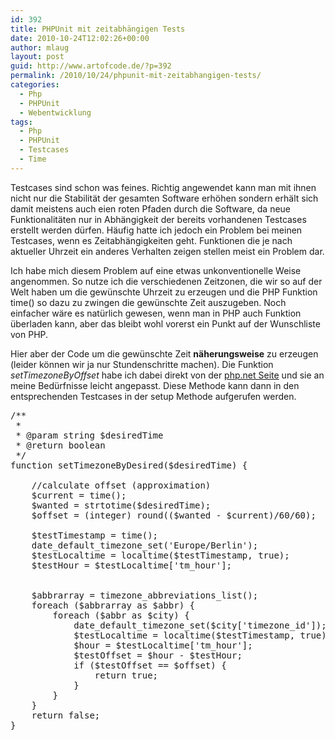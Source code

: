 ```yaml
---
id: 392
title: PHPUnit mit zeitabhängigen Tests
date: 2010-10-24T12:02:26+00:00
author: mlaug
layout: post
guid: http://www.artofcode.de/?p=392
permalink: /2010/10/24/phpunit-mit-zeitabhangigen-tests/
categories:
  - Php
  - PHPUnit
  - Webentwicklung
tags:
  - Php
  - PHPUnit
  - Testcases
  - Time
---
```

Testcases sind schon was feines. Richtig angewendet kann man mit ihnen nicht nur die Stabilität der gesamten Software erhöhen sondern erhält sich damit meistens auch eien roten Pfaden durch die Software, da neue Funktionalitäten nur in Abhängigkeit der bereits vorhandenen Testcases erstellt werden dürfen. Häufig hatte ich jedoch ein Problem bei meinen Testcases, wenn es Zeitabhängigkeiten geht. Funktionen die je nach aktueller Uhrzeit ein anderes Verhalten zeigen stellen meist ein Problem dar.

Ich habe mich diesem Problem auf eine etwas unkonventionelle Weise angenommen. So nutze ich die verschiedenen Zeitzonen, die wir so auf der Welt haben um die gewünschte Uhrzeit zu erzeugen und die PHP Funktion time() so dazu zu zwingen die gewünschte Zeit auszugeben. Noch einfacher wäre es natürlich gewesen, wenn man in PHP auch Funktion überladen kann, aber das bleibt wohl vorerst ein Punkt auf der Wunschliste von PHP.

Hier aber der Code um die gewünschte Zeit **näherungsweise** zu erzeugen (leider können wir ja nur Stundenschritte machen). Die Funktion _setTimezoneByOffset_ habe ich dabei direkt von der <a href="http://php.net/manual/de/function.date-default-timezone-set.php" target="_blank">php.net Seite</a> und sie an meine Bedürfnisse leicht angepasst. Diese Methode kann dann in den entsprechenden Testcases in der setup Methode aufgerufen werden.

<pre name="code" class="php">/**
 *
 * @param string $desiredTime
 * @return boolean
 */
function setTimezoneByDesired($desiredTime) {

    //calculate offset (approximation)
    $current = time();
    $wanted = strtotime($desiredTime);
    $offset = (integer) round(($wanted - $current)/60/60);

    $testTimestamp = time();
    date_default_timezone_set('Europe/Berlin');
    $testLocaltime = localtime($testTimestamp, true);
    $testHour = $testLocaltime['tm_hour'];


    $abbrarray = timezone_abbreviations_list();
    foreach ($abbrarray as $abbr) {
        foreach ($abbr as $city) {
            date_default_timezone_set($city['timezone_id']);
            $testLocaltime = localtime($testTimestamp, true);
            $hour = $testLocaltime['tm_hour'];
            $testOffset = $hour - $testHour;
            if ($testOffset == $offset) {
                return true;
            }
        }
    }
    return false;
}
</pre>
